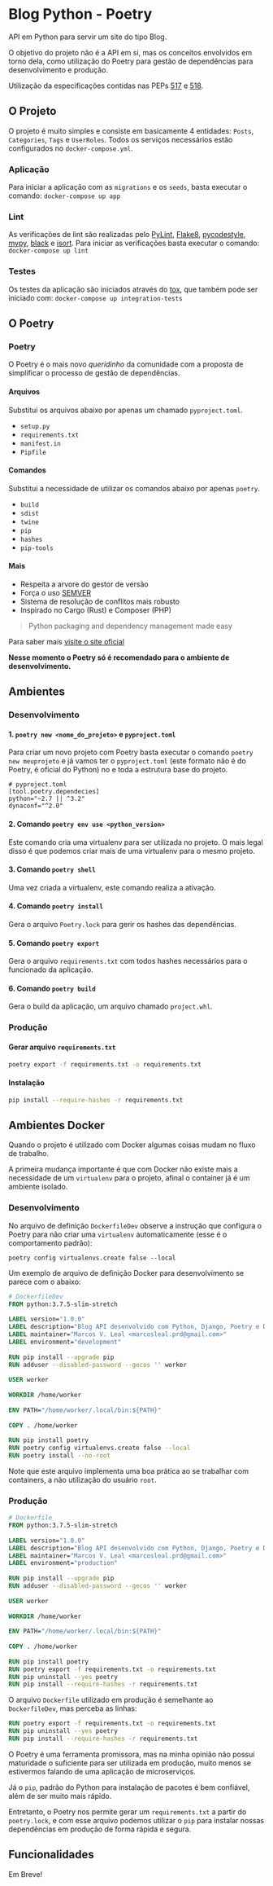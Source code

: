 # Blog Python - Poetry  
  
API em Python para servir um site do tipo Blog.

O objetivo do projeto não é a API em si, mas os conceitos envolvidos em torno dela, como utilização do Poetry para gestão de dependências para desenvolvimento e produção.

Utilização da especificações contidas nas PEPs [517](https://www.python.org/dev/peps/pep-0517/) e [518](https://www.python.org/dev/peps/pep-0518/).

## O Projeto

O projeto é muito simples e consiste em basicamente 4 entidades: `Posts`, `Categories`, `Tags` e `UserRoles`. Todos os serviços necessários estão configurados no `docker-compose.yml`.

### Aplicação

Para iniciar a aplicação com as `migrations` e os `seeds`, basta executar o comando:
`docker-compose up app`

### Lint

As verificações de lint são realizadas pelo [PyLint](https://www.pylint.org/), [Flake8](https://flake8.pycqa.org/en/latest/), [pycodestyle](https://github.com/PyCQA/pycodestyle), [mypy](https://github.com/python/mypy), [black](https://github.com/psf/black) e [isort](https://github.com/timothycrosley/isort). Para iniciar as verificações basta executar o comando:
`docker-compose up lint`

### Testes

Os testes da aplicação são iniciados através do [tox](https://tox.readthedocs.io/en/latest/), que também pode ser iniciado com:
`docker-compose up integration-tests`

## O Poetry
  
### Poetry  
  
O Poetry é o mais novo *queridinho* da comunidade com a proposta de simplificar o processo de gestão de dependências.  
  
#### Arquivos  
  
Substitui os arquivos abaixo por apenas um chamado `pyproject.toml`.  
  
- `setup.py`  
- `requirements.txt`  
- `manifest.in`  
- `Pipfile`  
  
#### Comandos  
  
Substitui a necessidade de utilizar os comandos abaixo por apenas `poetry`.  
  
- `build`  
- `sdist`  
- `twine`  
- `pip`  
- `hashes`  
- `pip-tools`  
  
#### Mais  
  
- Respeita a arvore do gestor de versão  
- Força o uso [SEMVER](https://semver.org/)  
- Sistema de resolução de conflitos mais robusto  
- Inspirado no Cargo (Rust) e Composer (PHP)  
  
> Python packaging and dependency management made easy  
  
Para saber mais [visite o site oficial](https://python-poetry.org/)  
  
**Nesse momento o Poetry só é recomendado para o ambiente de desenvolvimento.**  
  
## Ambientes  
  
### Desenvolvimento  
  
#### 1. `poetry new <nome_do_projeto>` e `pyproject.toml`  
  
Para criar um novo projeto com Poetry basta executar o comando `poetry new meuprojeto` e já vamos ter o `pyproject.toml` (este formato não é do Poetry, é oficial do Python) no e toda a estrutura base do projeto.  
  
```  
# pyproject.toml  
[tool.poetry.dependecies]  
python="~2.7 || ^3.2"  
dynaconf="^2.0"  
```  
#### 2. Comando `poetry env use <python_version>`  
  
Este comando cria uma virtualenv para ser utilizada no projeto. O mais legal disso é que podemos criar mais de uma virtualenv para o mesmo projeto.  
  
#### 3. Comando `poetry shell`  
  
Uma vez criada a virtualenv, este comando realiza a ativação.  
  
#### 4. Comando `poetry install`  
  
Gera o arquivo `Poetry.lock` para gerir os hashes das dependências.  
  
#### 5. Comando `poetry export`  
  
Gera o arquivo `requirements.txt` com todos hashes necessários para o funcionado da aplicação.  
  
#### 6. Comando `poetry build`  
  
Gera o build da aplicação, um arquivo chamado `project.whl`.  
  
### Produção  
  
#### Gerar arquivo `requirements.txt`  
  
```bash  
poetry export -f requirements.txt -o requirements.txt  
```  
  
#### Instalação  
```bash  
pip install --require-hashes -r requirements.txt  
```

## Ambientes Docker  

Quando o projeto é utilizado com Docker algumas coisas mudam no fluxo de trabalho.

A primeira mudança importante é que com Docker não existe mais a necessidade de um `virtualenv` para o projeto, afinal o container já é um ambiente isolado.

### Desenvolvimento 

No arquivo de definição `DockerfileDev` observe a instrução que configura o Poetry para não criar uma `virtualenv` automaticamente (esse é o comportamento padrão):

`poetry config virtualenvs.create false --local`

Um exemplo de arquivo de definição Docker para desenvolvimento se parece com o abaixo:

```Dockerfile
# DockerfileDev
FROM python:3.7.5-slim-stretch  
  
LABEL version="1.0.0"  
LABEL description="Blog API desenvolvido com Python, Django, Poetry e Docker"  
LABEL maintainer="Marcos V. Leal <marcosleal.prd@gmail.com>"  
LABEL environment="development"  
  
RUN pip install --upgrade pip  
RUN adduser --disabled-password --gecos '' worker  
  
USER worker  
  
WORKDIR /home/worker  
  
ENV PATH="/home/worker/.local/bin:${PATH}"  
  
COPY . /home/worker  
  
RUN pip install poetry  
RUN poetry config virtualenvs.create false --local  
RUN poetry install --no-root
```

Note que este arquivo implementa uma boa prática ao se trabalhar com containers, a não utilização do usuário `root`.

### Produção 

```Dockerfile
# Dockerfile
FROM python:3.7.5-slim-stretch  
  
LABEL version="1.0.0"  
LABEL description="Blog API desenvolvido com Python, Django, Poetry e Docker"  
LABEL maintainer="Marcos V. Leal <marcosleal.prd@gmail.com>"  
LABEL environment="production"  
  
RUN pip install --upgrade pip  
RUN adduser --disabled-password --gecos '' worker  
  
USER worker  
  
WORKDIR /home/worker  
  
ENV PATH="/home/worker/.local/bin:${PATH}"  
  
COPY . /home/worker  
  
RUN pip install poetry  
RUN poetry export -f requirements.txt -o requirements.txt  
RUN pip uninstall --yes poetry  
RUN pip install --require-hashes -r requirements.txt
```

O arquivo `Dockerfile` utilizado em produção é semelhante ao `DockerfileDev`, mas perceba as linhas:

```Dockerfile
RUN poetry export -f requirements.txt -o requirements.txt  
RUN pip uninstall --yes poetry  
RUN pip install --require-hashes -r requirements.txt
```

O Poetry é uma ferramenta promissora, mas na minha opinião não possui maturidade o suficiente para ser utilizada em produção, muito menos se estivermos falando de uma aplicação de microserviços.

Já o `pip`, padrão do Python para instalação de pacotes é bem confiável, além de ser muito mais rápido.

Entretanto, o Poetry nos permite gerar um `requirements.txt` a partir do `poetry.lock`, e com esse arquivo podemos utilizar o `pip` para instalar nossas dependências em produção de forma rápida e segura.

## Funcionalidades

Em Breve!
